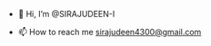 - 👋 Hi, I’m @SIRAJUDEEN-I

- 📫 How to reach me sirajudeen4300@gmail.com

<!---
SIRAJUDEEN-I/SIRAJUDEEN-I is a ✨ special ✨ repository because its `README.md` (this file) appears on your GitHub profile.
You can click the Preview link to take a look at your changes.
--->
